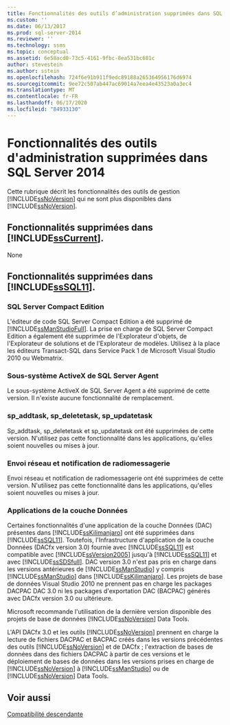 ```yaml
---
title: Fonctionnalités des outils d’administration supprimées dans SQL Server 2014 | Microsoft Docs
ms.custom: ''
ms.date: 06/13/2017
ms.prod: sql-server-2014
ms.reviewer: ''
ms.technology: ssms
ms.topic: conceptual
ms.assetid: 6e58acd0-73c5-4161-9fbc-8ea531bc681c
author: stevestein
ms.author: sstein
ms.openlocfilehash: 724f6e91b911f9edc89188a265364956176d6974
ms.sourcegitcommit: 9ee72c507ab447ac69014a7eea4e43523a0a3ec4
ms.translationtype: MT
ms.contentlocale: fr-FR
ms.lasthandoff: 06/17/2020
ms.locfileid: "84933130"
---
```

# <a name="discontinued-management-tools-features-in-sql-server-2014"></a>Fonctionnalités des outils d'administration supprimées dans SQL Server 2014
  Cette rubrique décrit les fonctionnalités des outils de gestion [!INCLUDE[ssNoVersion](../includes/ssnoversion-md.md)] qui ne sont plus disponibles dans [!INCLUDE[ssNoVersion](../includes/ssnoversion-md.md)].  
  
## <a name="features-removed-in-sscurrent"></a>Fonctionnalités supprimées dans [!INCLUDE[ssCurrent](../includes/sscurrent-md.md)].  
 None  
  
## <a name="features-removed-in-sssql11"></a>Fonctionnalités supprimées dans [!INCLUDE[ssSQL11](../includes/sssql11-md.md)].  
  
### <a name="sql-server-compact-edition"></a>SQL Server Compact Edition  
 L'éditeur de code SQL Server Compact Edition a été supprimé de [!INCLUDE[ssManStudioFull](../includes/ssmanstudiofull-md.md)]. La prise en charge de SQL Server Compact Edition a également été supprimée de l'Explorateur d'objets, de l'Explorateur de solutions et de l'Explorateur de modèles. Utilisez à la place les éditeurs Transact-SQL dans Service Pack 1 de Microsoft Visual Studio 2010 ou Webmatrix.  
  
### <a name="activex-subsystem-for-sql-server-agent"></a>Sous-système ActiveX de SQL Server Agent  
 Le sous-système ActiveX de SQL Server Agent a été supprimé de cette version. Il n'existe aucune fonctionnalité de remplacement.  
  
### <a name="sp_addtask-sp_deletetask-sp_updatetask"></a>sp_addtask, sp_deletetask, sp_updatetask  
 Sp_addtask, sp_deletetask et sp_updatetask ont été supprimées de cette version. N'utilisez pas cette fonctionnalité dans les applications, qu'elles soient nouvelles ou mises à jour.  
  
### <a name="net-send-and-pager-notification"></a>Envoi réseau et notification de radiomessagerie  
 Envoi réseau et notification de radiomessagerie ont été supprimées de cette version. N'utilisez pas cette fonctionnalité dans les applications, qu'elles soient nouvelles ou mises à jour.  
  
### <a name="data-tier-applications"></a>Applications de la couche Données  
 Certaines fonctionnalités d'une application de la couche Données (DAC) présentes dans [!INCLUDE[ssKilimanjaro](../includes/sskilimanjaro-md.md)] ont été supprimées dans [!INCLUDE[ssSQL11](../includes/sssql11-md.md)]. Toutefois, l'Infrastructure d'application de la couche Données (DACfx version 3.0) fournie avec [!INCLUDE[ssSQL11](../includes/sssql11-md.md)] est compatible avec [!INCLUDE[ssVersion2005](../includes/ssversion2005-md.md)] jusqu'à [!INCLUDE[ssSQL11](../includes/sssql11-md.md)] et avec [!INCLUDE[ssSDSfull](../includes/sssdsfull-md.md)]. DAC version 3.0 n'est pas pris en charge dans les versions antérieures de [!INCLUDE[ssManStudio](../includes/ssmanstudio-md.md)] y compris [!INCLUDE[ssManStudio](../includes/ssmanstudio-md.md)] dans [!INCLUDE[ssKilimanjaro](../includes/sskilimanjaro-md.md)]. Les projets de base de données Visual Studio 2010 ne prennent pas en charge les packages DACPAC DAC 3.0 ni les packages d'exportation DAC (BACPAC) générés avec DACfx version 3.0 ou ultérieure.  
  
 Microsoft recommande l'utilisation de la dernière version disponible des projets de base de données [!INCLUDE[ssNoVersion](../includes/ssnoversion-md.md)] Data Tools.  
  
 L'API DACfx 3.0 et les outils [!INCLUDE[ssNoVersion](../includes/ssnoversion-md.md)] prennent en charge la lecture de fichiers DACPAC et BACPAC créés dans les versions précédentes des outils [!INCLUDE[ssNoVersion](../includes/ssnoversion-md.md)] et de DACfx ; l'extraction de bases de données dans des fichiers DACPAC à partir de ces versions et le déploiement de bases de données dans les versions prises en charge de [!INCLUDE[ssNoVersion](../includes/ssnoversion-md.md)] à [!INCLUDE[ssManStudio](../includes/ssmanstudio-md.md)] ou de [!INCLUDE[ssNoVersion](../includes/ssnoversion-md.md)] Data Tools.  
  
## <a name="see-also"></a>Voir aussi  
 [Compatibilité descendante](../../2014/getting-started/backward-compatibility.md)  
  
  
